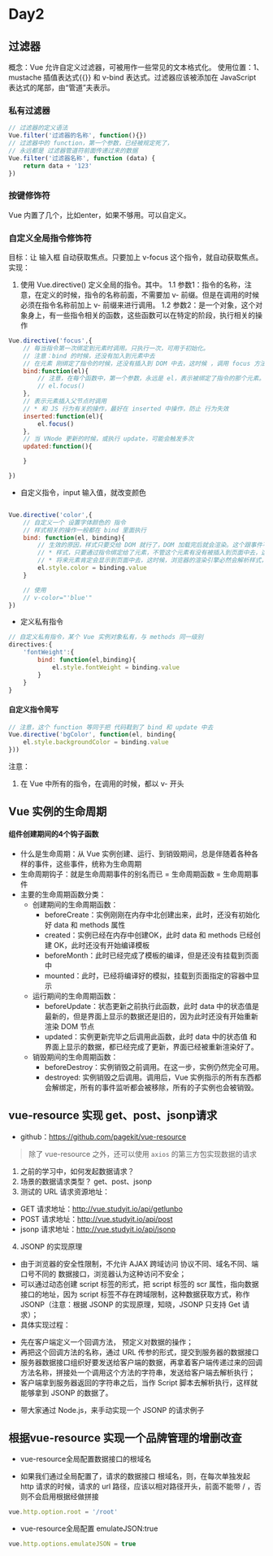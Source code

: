 
# Day2
## 过滤器
概念：Vue 允许自定义过滤器，可被用作一些常见的文本格式化。
使用位置：1、mustache 插值表达式{{}} 和 v-bind 表达式。过滤器应该被添加在 JavaScript 表达式的尾部，由“管道”夫表示。

### 私有过滤器
```js
// 过滤器的定义语法 
Vue.filter('过滤器的名称', function(){})
// 过滤器中的 function，第一个参数，已经被规定死了，
// 永远都是 过滤器管道符前面传递过来的数据
Vue.filter('过滤器名称', function (data) {
    return data + '123'
})
```
### 按键修饰符
Vue 内置了几个，比如enter，如果不够用。可以自定义。



### 自定义全局指令修饰符


目标：让 输入框 自动获取焦点。只要加上 v-focus 这个指令，就自动获取焦点。
实现：
1. 使用 Vue.directive() 定义全局的指令。其中。
1.1 参数1：指令的名称，注意，在定义的时候，指令的名称前面，不需要加 v- 前缀。但是在调用的时候必须在指令名称前加上 v- 前缀来进行调用。
1.2 参数2：是一个对象，这个对象身上，有一些指令相关的函数，这些函数可以在特定的阶段，执行相关的操作
```js
Vue.directive('focus',{
    // 每当指令第一次绑定到元素时调用。只执行一次，可用于初始化。
    // 注意：bind 的时候，还没有加入到元素中去
    // 在元素 刚绑定了指令的时候，还没有插入到 DOM 中去，这时候 ，调用 focus 方法没有作作用，因为一个元素只有插入 DOM 之后，才能获取焦点。
    bind:function(el){ 
        // 注意，在每个函数中，第一个参数，永远是 el，表示被绑定了指令的那个元素。这个 el 参数，是一个原生的 JS对象（DOM对象）。
        // el.focus()
    },
    // 表示元素插入父节点时调用
    // * 和 JS 行为有关的操作，最好在 inserted 中操作，防止 行为失效
    inserted:function(el){
        el.focus()
    },
    // 当 VNode 更新的时候，或执行 update，可能会触发多次
    updated:function(){

    }

})
```

* 自定义指令，input 输入值，就改变颜色
```js

Vue.directive('color',{
    // 自定义一个 设置字体颜色的 指令
    // 样式相关的操作一般都在 bind 里面执行
    bind: function(el, binding){
        // 生效的原因，样式只要交给 DOM 就行了，DOM 加载完后就会渲染。这个跟事件不一样。
        // * 样式，只要通过指令绑定给了元素，不管这个元素有没有被插入到页面中去，这个元素肯定有了一个内定的样式
        // * 将来元素肯定会显示到页面中去，这时候，浏览器的渲染引擎必然会解析样式，应用给这个元素
        el.style.color = binding.value
    }

    // 使用
    // v-color="'blue'"
})
```
* 定义私有指令
```js
// 自定义私有指令，某个 Vue 实例对象私有，与 methods 同一级别
directives:{
    'fontWeight':{
        bind: function(el,binding){
            el.style.fontWeight = binding.value
        }
    }
}
```
#### 自定义指令简写
```js
// 注意，这个 function 等同于把 代码鞋到了 bind 和 update 中去
Vue.directive('bgColor', function(el, binding{
    el.style.backgroundColor = binding.value
}))
```

注意：
1. 在 Vue 中所有的指令，在调用的时候，都以 v- 开头

## Vue 实例的生命周期
#### 组件创建期间的4个钩子函数

+ 什么是生命周期：从 Vue 实例创建、运行、到销毁期间，总是伴随着各种各样的事件，这些事件，统称为生命周期
+ 生命周期钩子：就是生命周期事件的别名而已 = 生命周期函数 = 生命周期事件
+ 主要的生命周期函数分类：
    - 创建期间的生命周期函数：
        + beforeCreate：实例刚刚在内存中北创建出来，此时，还没有初始化好 data 和 methods 属性
        + created：实例已经在内存中创建OK，此时 data 和 methods 已经创建 OK，此时还没有开始编译模板
        + beforeMonth：此时已经完成了模板的编译，但是还没有挂载到页面中
        + mounted：此时，已经将编译好的模拟，挂载到页面指定的容器中显示
    - 运行期间的生命周期函数：
        + beforeUpdate：状态更新之前执行此函数，此时 data 中的状态值是最新的，但是界面上显示的数据还是旧的，因为此时还没有开始重新渲染 DOM 节点
        + updated：实例更新完毕之后调用此函数，此时 data 中的状态值 和 界面上显示的数据，都已经完成了更新，界面已经被重新渲染好了。
    - 销毁期间的生命周期函数：
        + beforeDestroy：实例销毁之前调用。在这一步，实例仍然完全可用。
        + destroyed: 实例销毁之后调用。调用后，Vue 实例指示的所有东西都会解绑定，所有的事件监听都会被移除，所有的子实例也会被销毁。

## vue-resource 实现 get、post、jsonp请求
* github：https://github.com/pagekit/vue-resource
> 除了 vue-resource 之外，还可以使用 `axios` 的第三方包实现数据的请求
1. 之前的学习中，如何发起数据请求？
2. 场景的数据请求类型？ get、post、jsonp
3. 测试的 URL 请求资源地址：
 + GET 请求地址：http://vue.studyit.io/api/getlunbo
 + POST 请求地址：http://vue.studyit.io/api/post
 + jsonp 请求地址：http://vue.studyit.io/api/jsonp
4. JSONP 的实现原理
 + 由于浏览器的安全性限制，不允许 AJAX 跨域访问 协议不同、域名不同、端口号不同的 数据接口，浏览器认为这种访问不安全；
 + 可以通过动态创建 script 标签的形式，把 script 标签的 scr 属性，指向数据接口的地址，因为 script 标签不存在跨域限制，这种数据获取方式，称作 JSONP（注意：根据 JSONP 的实现原理，知晓，JSONP 只支持 Get 请求）；
 + 具体实现过程：
  - 先在客户端定义一个回调方法， 预定义对数据的操作；
  - 再把这个回调方法的名称，通过 URL 传参的形式，提交到服务器的数据接口
  - 服务器数据接口组织好要发送给客户端的数据，再拿着客户端传递过来的回调方法名称，拼接处一个调用这个方法的字符串，发送给客户端去解析执行；
  - 客户端拿到服务器返回的字符串之后，当作 Script 脚本去解析执行，这样就能够拿到 JSONP 的数据了。
+ 带大家通过 Node.js，来手动实现一个 JSONP 的请求例子

## 根据vue-resource 实现一个品牌管理的增删改查

+ vue-resource全局配置数据接口的根域名
 - 如果我们通过全局配置了，请求的数据接口 根域名，则，在每次单独发起 http 请求的时候，请求的 url 路径，应该以相对路径开头，前面不能带 / ，否则不会启用根据经做拼接
```js
vue.http.option.root = '/root'
```

+ vue-resource全局配置 emulateJSON:true
```js
vue.http.options.emulateJSON = true
```